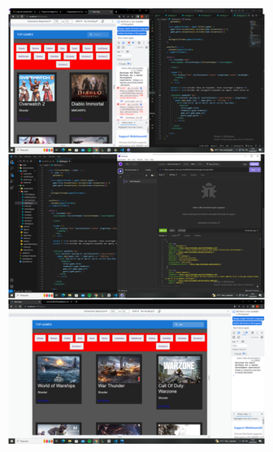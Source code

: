 <img src='./public/print1.png'> 
<img src='./public/print2.png'>
<img src='./public/print3.png'>

<!-- Atenção especial ao print3, onde mostra o filtro funcionando
   link do projeto local: http://localhost:3000/games
   link do projeto remoto: https://caiomeirelles22.github.io/apiGames
 -->
